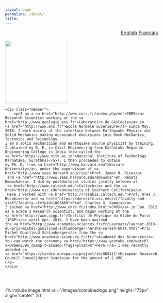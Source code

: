 ```yaml
---
layout: page
permalink: /about/
title: 
---
```


<div id="watchbtn" style="text-align:right;font-size:12pt">
   <a href="{{site.baseurl}}/about/" style="font-size:100%">English</a>
   <a href="{{site.baseurl}}/about-fr/" style="font-size:100%">Français</a>
</div>
<br>

<div class="harsha">
	<div class="member">
		<img src="{{ base }}/images/harsha.jpeg" width="205px">
	<div class="harshaweb">
		<a href="http://scholar.google.com/citations?user=ZHskR34AAAAJ&hl=en&oi=ao"><i class="ai ai-google-scholar-square ai-4x"></i></a>
		<a href="https://orcid.org/0000-0003-0361-1854"><i class="ai ai-orcid-square ai-4x"></i></a>
		<a href="{{site.baseurl}}/CV/CurriculumVitae.pdf"><i class="ai ai-cv-square ai-4x"></i></a>
	</div>
</div>
	
	<div class="member">
		<p>I am a <a href="http://www.cnrs.fr/index.php/en">CNRS</a> Research Scientist working at the <a href="http://www.geologie.ens.fr">Laboratoire de Géologie</a> in 
	<a href="http://www.ens.fr">Ecole Normale Supérieure</a> since May, 2016. I work mainly at the interface between Earthquake Physics and Solid Mechanics making occasional excursions into Rock Mechanics, Tectonics and Seismology. 
	I am a solid mechanician and earthquake source physicist by training. I obtained my B. E. in Civil Engineering from Karnataka Regional Engineering College in India (now called the 
	<a href="https://www.nitk.ac.in">National Institute of Technology Karnataka, Surathkal</a>). I then proceeded to obtain 
	my Ph. D. from <a href="http://www.harvard.edu">Harvard University</a>, under the supervision of <a href="http://www.seas.harvard.edu/rice">Prof. James R. Rice</a>
	 and <a href="http://www.seas.harvard.edu/dmowska">Dr. Renata Dmowska</a>. I did my postdoctoral studies jointly between at 
	 <a href="http://www.caltech.edu">Caltech</a> and the <a href="http://www.usc.edu">University of Southern California</a>. 
	 Here I worked with <a href="http://rosakis.caltech.edu">Prof. Ares J. Rosakis</a> and <a href="https://dornsife.usc.edu/cf/faculty-and-staff/faculty.cfm?pid=1003669">Prof. Charles G. Sammis</a>.
	I joined <a href="http://www.cnrs.fr/index.html">CNRS</a> in Jan. 2012 as a Grade 1 Research Scientist, and began working at the 
	<a href="http://www.ipgp.fr">Institut de Physique du Globe de Paris (IPGP)</a> until Apr. 2016. I have been awarded 
	the <a href="http://www.academie-sciences.fr/fr/Laureats/laureat-2018-du-prix-michel-gouilloud-schlumberger-harsha-suresh-bhat.html">Prix Michel Gouilloud Schlumberger</a> from the <a href="http://www.academie-sciences.fr/fr/">Academié des Sciences</a>. 
	You can watch the ceremony <a href="https://www.youtube.com/watch?v=OVaenZ39o_c&amp;t=2s&amp;frags=pl%2Cwn">here.</a> I was recently awarded an 
	<a href="https://cordis.europa.eu/project/id/865411">European Research Council Consolidator Grant</a> for the amount of 2.0M€.
	</p>
	</div>
	
</div>	

<br><br>

{% include image.html url="/images/combinedlogo.png" height="75px" align="center" %}
